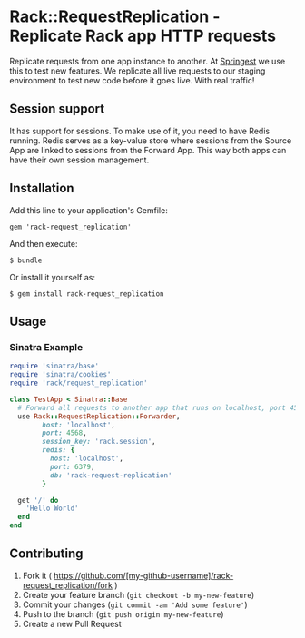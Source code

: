 # Rack::RequestReplication - Replicate Rack app HTTP requests

Replicate requests from one app instance to another. At
[Springest](http://www.springest.com) we use this to test new features.
We replicate all live requests to our staging environment to test new
code before it goes live. With real traffic!

## Session support

It has support for sessions. To make use of it, you need to have Redis
running. Redis serves as a key-value store where sessions from the
Source App are linked to sessions from the Forward App. This way both
apps can have their own session management.

## Installation

Add this line to your application's Gemfile:

    gem 'rack-request_replication'

And then execute:

    $ bundle

Or install it yourself as:

    $ gem install rack-request_replication

## Usage

### Sinatra Example

```ruby
require 'sinatra/base'
require 'sinatra/cookies'
require 'rack/request_replication'

class TestApp < Sinatra::Base
  # Forward all requests to another app that runs on localhost, port 4568
  use Rack::RequestReplication::Forwarder,
        host: 'localhost',
        port: 4568,
        session_key: 'rack.session',
        redis: {
          host: 'localhost',
          port: 6379,
          db: 'rack-request-replication'
        }

  get '/' do
    'Hello World'
  end
end
```

## Contributing

1. Fork it ( https://github.com/[my-github-username]/rack-request_replication/fork )
2. Create your feature branch (`git checkout -b my-new-feature`)
3. Commit your changes (`git commit -am 'Add some feature'`)
4. Push to the branch (`git push origin my-new-feature`)
5. Create a new Pull Request
